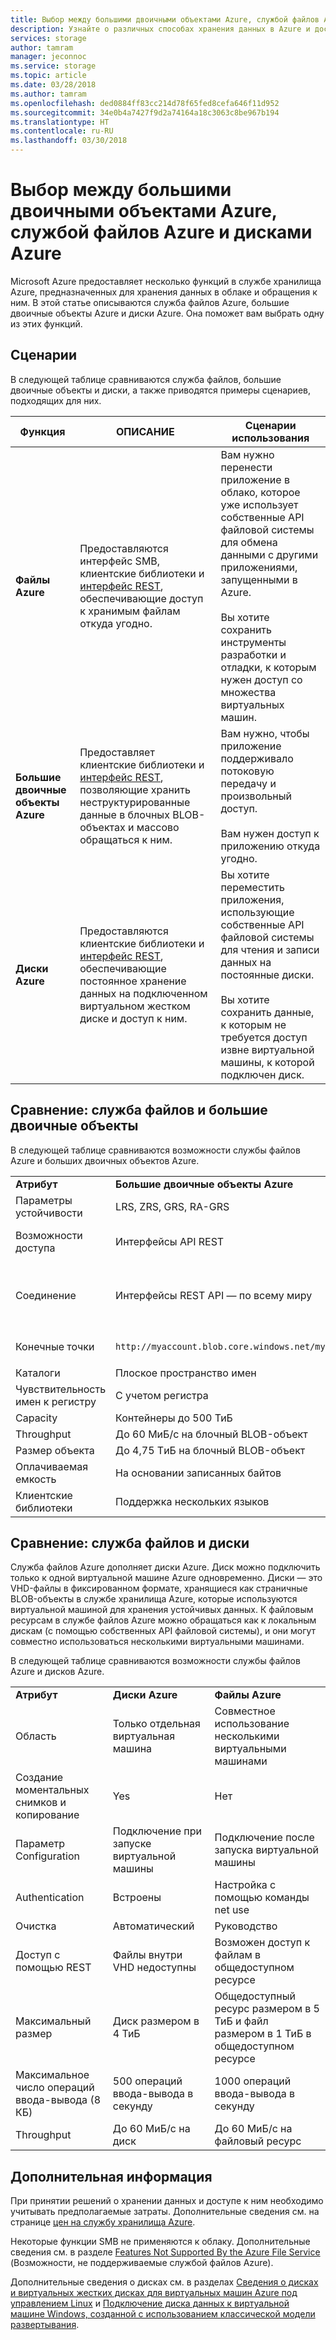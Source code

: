 ```yaml
---
title: Выбор между большими двоичными объектами Azure, службой файлов Azure и дисками Azure
description: Узнайте о различных способах хранения данных в Azure и доступа к ним, чтобы упростить выбор подходящей технологии.
services: storage
author: tamram
manager: jeconnoc
ms.service: storage
ms.topic: article
ms.date: 03/28/2018
ms.author: tamram
ms.openlocfilehash: ded0884ff83cc214d78f65fed8cefa646f11d952
ms.sourcegitcommit: 34e0b4a7427f9d2a74164a18c3063c8be967b194
ms.translationtype: HT
ms.contentlocale: ru-RU
ms.lasthandoff: 03/30/2018
---
```

# <a name="deciding-when-to-use-azure-blobs-azure-files-or-azure-disks"></a>Выбор между большими двоичными объектами Azure, службой файлов Azure и дисками Azure

Microsoft Azure предоставляет несколько функций в службе хранилища Azure, предназначенных для хранения данных в облаке и обращения к ним. В этой статье описываются служба файлов Azure, большие двоичные объекты Azure и диски Azure. Она поможет вам выбрать одну из этих функций.

## <a name="scenarios"></a>Сценарии

В следующей таблице сравниваются служба файлов, большие двоичные объекты и диски, а также приводятся примеры сценариев, подходящих для них.

| Функция | ОПИСАНИЕ | Сценарии использования |
|--------------|-------------|-------------|
| **Файлы Azure** | Предоставляются интерфейс SMB, клиентские библиотеки и [интерфейс REST](/rest/api/storageservices/file-service-rest-api), обеспечивающие доступ к хранимым файлам откуда угодно. | Вам нужно перенести приложение в облако, которое уже использует собственные API файловой системы для обмена данными с другими приложениями, запущенными в Azure.<br/><br/>Вы хотите сохранить инструменты разработки и отладки, к которым нужен доступ со множества виртуальных машин. |
| **Большие двоичные объекты Azure** | Предоставляет клиентские библиотеки и [интерфейс REST](/rest/api/storageservices/blob-service-rest-api), позволяющие хранить неструктурированные данные в блочных BLOB-объектах и массово обращаться к ним. | Вам нужно, чтобы приложение поддерживало потоковую передачу и произвольный доступ.<br/><br/>Вам нужен доступ к приложению откуда угодно. |
| **Диски Azure** | Предоставляются клиентские библиотеки и [интерфейс REST](/rest/api/compute/manageddisks/disks/disks-rest-api), обеспечивающие постоянное хранение данных на подключенном виртуальном жестком диске и доступ к ним. | Вы хотите переместить приложения, использующие собственные API файловой системы для чтения и записи данных на постоянные диски.<br/><br/>Вы хотите сохранить данные, к которым не требуется доступ извне виртуальной машины, к которой подключен диск. |

## <a name="comparison-files-and-blobs"></a>Сравнение: служба файлов и большие двоичные объекты

В следующей таблице сравниваются возможности службы файлов Azure и больших двоичных объектов Azure.  
  
||||  
|-|-|-|  
|**Атрибут**|**Большие двоичные объекты Azure**|**Файлы Azure**|  
|Параметры устойчивости|LRS, ZRS, GRS, RA-GRS|LRS, ZRS, GRS|  
|Возможности доступа|Интерфейсы API REST|Интерфейсы API REST<br /><br /> SMB 2.1 и SMB 3.0 (стандартные API файловой системы)|  
|Соединение|Интерфейсы REST API — по всему миру|Интерфейсы REST API — по всему миру<br /><br /> SMB 2.1 — в пределах региона<br /><br /> SMB 3.0 — по всему миру|  
|Конечные точки|`http://myaccount.blob.core.windows.net/mycontainer/myblob`|`\\myaccount.file.core.windows.net\myshare\myfile.txt`<br /><br /> `http://myaccount.file.core.windows.net/myshare/myfile.txt`|  
|Каталоги|Плоское пространство имен|Фактические объекты каталога|  
|Чувствительность имен к регистру|С учетом регистра|Без учета регистра, но с его сохранением|  
|Capacity|Контейнеры до 500 ТиБ|Файловые ресурсы до 5 ТиБ|  
|Throughput|До 60 МиБ/с на блочный BLOB-объект|До 60 МиБ/с на общедоступный ресурс|  
|Размер объекта|До 4,75 TиБ на блочный BLOB-объект|До 1 ТиБ на файл|  
|Оплачиваемая емкость|На основании записанных байтов|На основании размера файла|  
|Клиентские библиотеки|Поддержка нескольких языков|Поддержка нескольких языков|  
  
## <a name="comparison-files-and-disks"></a>Сравнение: служба файлов и диски

Служба файлов Azure дополняет диски Azure. Диск можно подключить только к одной виртуальной машине Azure одновременно. Диски — это VHD-файлы в фиксированном формате, хранящиеся как страничные BLOB-объекты в службе хранилища Azure, которые используются виртуальной машиной для хранения устойчивых данных. К файловым ресурсам в службе файлов Azure можно обращаться как к локальным дискам (с помощью собственных API файловой системы), и они могут совместно использоваться несколькими виртуальными машинами.  
 
В следующей таблице сравниваются возможности службы файлов Azure и дисков Azure.  
 
||||  
|-|-|-|  
|**Атрибут**|**Диски Azure**|**Файлы Azure**|  
|Область|Только отдельная виртуальная машина|Совместное использование несколькими виртуальными машинами|  
|Создание моментальных снимков и копирование|Yes|Нет |  
|Параметр Configuration|Подключение при запуске виртуальной машины|Подключение после запуска виртуальной машины|  
|Authentication|Встроены|Настройка с помощью команды net use|  
|Очистка|Автоматический|Руководство|  
|Доступ с помощью REST|Файлы внутри VHD недоступны|Возможен доступ к файлам в общедоступном ресурсе|  
|Максимальный размер|Диск размером в 4 ТиБ|Общедоступный ресурс размером в 5 ТиБ и файл размером в 1 ТиБ в общедоступном ресурсе|  
|Максимальное число операций ввода-вывода (8 КБ)|500 операций ввода-вывода в секунду|1000 операций ввода-вывода в секунду|  
|Throughput|До 60 МиБ/с на диск|До 60 МиБ/с на файловый ресурс|  

## <a name="next-steps"></a>Дополнительная информация

При принятии решений о хранении данных и доступе к ним необходимо учитывать предполагаемые затраты. Дополнительные сведения см. на странице [цен на службу хранилища Azure](https://azure.microsoft.com/pricing/details/storage/).
  
Некоторые функции SMB не применяются к облаку. Дополнительные сведения см. в разделе [Features Not Supported By the Azure File Service](/rest/api/storageservices/features-not-supported-by-the-azure-file-service) (Возможности, не поддерживаемые службой файлов Azure).
  
Дополнительные сведения о дисках см. в разделах [Сведения о дисках и виртуальных жестких дисках для виртуальных машин Azure под управлением Linux](../../virtual-machines/windows/about-disks-and-vhds.md) и [Подключение диска данных к виртуальной машине Windows, созданной с использованием классической модели развертывания](../../virtual-machines/windows/attach-managed-disk-portal.md).
